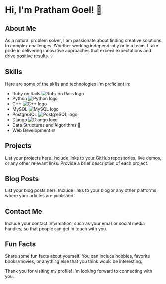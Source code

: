 # Hi, I'm Pratham Goel! 👋

## About Me

As a natural problem solver, I am passionate about finding creative solutions to complex challenges. Whether working independently or in a team, I take pride in delivering innovative approaches that exceed expectations and drive positive results. 💡

## Skills

Here are some of the skills and technologies I'm proficient in:

- Ruby on Rails ![Ruby on Rails logo](https://img.icons8.com/color/48/000000/ruby-on-rails.png)
- Python ![Python logo](https://img.icons8.com/color/48/000000/python.png)
- C++ ![C++ logo](https://img.icons8.com/color/48/000000/c-plus-plus-logo.png)
- MySQL ![MySQL logo](https://img.icons8.com/fluency/48/000000/mysql-logo.png)
- PostgreSQL ![PostgreSQL logo](https://img.icons8.com/color/48/000000/postgreesql.png)
- Django ![Django logo](https://img.icons8.com/color/48/000000/django.png)
- Data Structures and Algorithms 🧬
- Web Development 🌐

## Projects

List your projects here. Include links to your GitHub repositories, live demos, or any other relevant links. Provide a brief description of each project.

## Blog Posts

List your blog posts here. Include links to your blog or any other platforms where your articles are published.

## Contact Me

Include your contact information, such as your email or social media handles, so that people can get in touch with you.

## Fun Facts

Share some fun facts about yourself. You can include hobbies, favorite books/movies, or anything else that you think would be interesting.

Thank you for visiting my profile! I'm looking forward to connecting with you.


<!--
**Pratham16121/Pratham16121** is a ✨ _special_ ✨ repository because its `README.md` (this file) appears on your GitHub profile.

Here are some ideas to get you started:

- 🔭 I’m currently working on ...
- 🌱 I’m currently learning ...
- 👯 I’m looking to collaborate on ...
- 🤔 I’m looking for help with ...
- 💬 Ask me about ...
- 📫 How to reach me: ...
- 😄 Pronouns: ...
- ⚡ Fun fact: ...
-->
